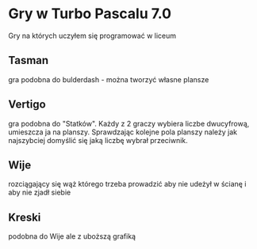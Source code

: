 Gry w Turbo Pascalu 7.0
====================

Gry na których uczyłem się programować w liceum

Tasman
---------------------

gra podobna do bulderdash - można tworzyć własne plansze


Vertigo
---------------------

gra podobna do "Statków". Każdy z 2 graczy wybiera liczbe dwucyfrową, umieszcza ja na planszy. Sprawdzając kolejne pola planszy należy 
jak najszybciej domyślić się jaką liczbę wybrał przeciwnik.


Wije
---------------------

rozciągający się wąż którego trzeba prowadzić aby nie udeżył w ścianę i aby nie zjadł siebie


Kreski
---------------------

podobna do Wije ale z uboższą grafiką


